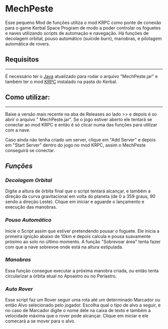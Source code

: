 # **MechPeste**

Esse pequeno Mod de funções utiliza o mod KRPC como ponte de conexão para o game Kerbal Space
Program de modo a poder controlar os foguetes e naves utilizando scripts de automação e navegação.
Há funções de decolagem orbital, pouso automático (suicide burn), manobras, e pilotagem automática
de rovers.

## **Requisitos**
---
É necessário ter o [Java](https://java.com/pt-BR/) atualizado para rodar o arquivo "MechPeste.jar" e
também ter o mod [KRPC](https://github.com/krpc/krpc/releases/download/v0.4.8/krpc-0.4.8.zip)
instalado na pasta do Kerbal.

## **Como utilizar:**
---
Baixe a versão mais recente na aba de Releases ao lado >> e depois é so abrir o arquivo "
MechPeste.jar".
Se o jogo estiver aberto ele tentará se conectar ao mod KRPC e então é só clicar numa das funções
para utilizar com a nave.

Caso ainda não tenha criado um server, clique em "Add Server" e depois em "Start Server" dentro do
jogo no mod KRPC, assim o MechPeste conseguirá se conectar.

## *Funções*

### *Decolagem Orbital*

Digite a altura de órbita final que o script tentará alcançar, e também a direção da curva
gravitacional em volta do planeta (de 0 a 359 graus, 90 sendo a direção Leste). Clique em iniciar e
aguarde o lançamento e execução das manobras.

### *Pouso Automático*

Inicie o Script assim que estiver pretendendo pousar o foguete. Ele inicia a primeira ignição abaixo
de 10km e depois calcula e pousa suavamente próximo ao solo no último momento.
A função "Sobrevoar área" tenta fazer com que a nave sobrevoe onde está na altura estipulada.

### *Manobras*

Essa função consegue executar a próxima manobra criada, ou então tenta circularizar a órbita atual
no Apoastro ou no Periastro.

### *Auto Rover*

Esse script faz um Rover seguir uma rota até um determinado Marcador ou então Alvo selecionado pelo
jogador. Escolha qual o tipo de alvo a seguir, e no caso de Marcador digite o nome dele na caixa de
texto e também a velocidade máxima que o rover pode alcançar. Clique em iniciar e ele comecará a se
mover para o alvo.